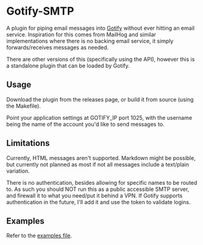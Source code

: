 Gotify-SMTP
===========

A plugin for piping email messages into [Gotify](https://gotify.net/) without ever hitting an email service. Inspiration for this comes from MailHog and similar implementations where there is no backing email service, it simply forwards/receives messages as needed.

There are other versions of this (specifically using the API), however this is a standalone plugin that can be loaded by Gotify.

Usage
-----

Download the plugin from the releases page, or build it from source (using the Makefile).

Point your application settings at GOTIFY_IP port 1025, with the username being the name of the account you'd like to send messages to.

Limitations
-----------

Currently, HTML messages aren't supported. Markdown might be possible, but currently not planned as most if not all messages include a text/plain variation.

There is no authentication, besides allowing for specific names to be routed to. As such you should NOT run this as a public accessible SMTP server, and firewall it to what you need/put it behind a VPN. If Gotify supports authentication in the future, I'll add it and use the token to validate logins.

Examples
--------

Refer to the [examples file](EXAMPLES.md).